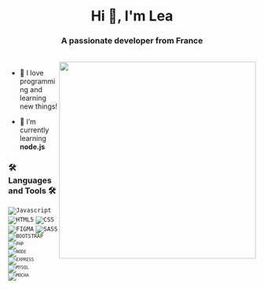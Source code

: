 <h1 align="center">Hi 👋, I'm Lea</h1>
<h3 align="center">A passionate developer from France</h3></br>
<img align="right" alt"girlCoding" width="400" src="https://i.pinimg.com/originals/cd/6f/24/cd6f240d6467e74b1452991a638adf99.gif">

- 🚀 I love programming and learning new things!

- 🌱 I’m currently learning **node.js** 


<h3 align="left">🛠️ Languages and Tools 🛠️</h3>
<code><img src="https://img.shields.io/badge/JavaScript-F7DF1E?style=for-the-badge&logo=javascript&logoColor=black" alt="Javascript"/></code>
<code><img src="https://img.shields.io/badge/HTML5-E34F26?style=for-the-badge&logo=html5&logoColor=white" alt="HTML5"/></code>
<code><img src="https://img.shields.io/badge/CSS3-1572B6?style=for-the-badge&logo=css3&logoColor=white" alt="CSS"/></code>
<code><img src="https://img.shields.io/badge/Figma-F24E1E?style=for-the-badge&logo=figma&logoColor=white" alt="FIGMA"/></code>
<code><img src="https://img.shields.io/badge/Sass-CC6699?style=for-the-badge&logo=sass&logoColor=white" alt="SASS"</code>
<code><img src="https://img.shields.io/badge/Bootstrap-563D7C?style=for-the-badge&logo=bootstrap&logoColor=white" alt="BOOTSTRAP"</code>
<code><img src="https://img.shields.io/badge/PHP-777BB4?style=for-the-badge&logo=php&logoColor=white" alt="PHP"/></code>
<code><img src="https://img.shields.io/badge/Node.js-43853D?style=for-the-badge&logo=node.js&logoColor=white" alt="NODE"/></code>
<code><img src="https://img.shields.io/badge/Express.js-404D59?style=for-the-badge" alt="EXPRESS"/></code>
<code><img src="https://img.shields.io/badge/MySQL-00000F?style=for-the-badge&logo=mysql&logoColor=white" alt="MYSQL"/></code>
<code><img src="https://img.shields.io/badge/mocha.js-323330?style=for-the-badge&logo=mocha&logoColor=Brown" alt="MOCHA"/></code>
